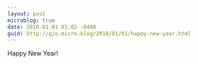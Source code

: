 ```yaml
---
layout: post
microblog: true
date: 2018-01-01 01:02 -0400
guid: http://gio.micro.blog/2018/01/01/happy-new-year.html
---
```

Happy New Year!
